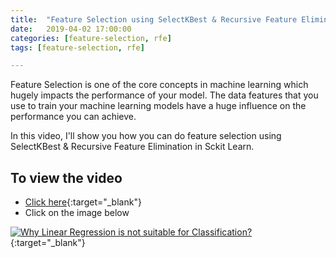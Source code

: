 ```yaml
---
title:  "Feature Selection using SelectKBest & Recursive Feature Elimination"
date:   2019-04-02 17:00:00
categories: [feature-selection, rfe]
tags: [feature-selection, rfe]

---
```


Feature Selection is one of the core concepts in machine learning which hugely impacts the performance of your model. The data features that you use to train your machine learning models have a huge influence on the performance you can achieve.

In this video, I'll show you how you can do feature selection using SelectKBest & Recursive Feature Elimination in Sckit Learn.


## To view the video
* [Click here](https://youtu.be/xlHk4okO8Ls){:target="_blank"}
* Click on the image below

[![Why Linear Regression is not suitable for Classification?](http://img.youtube.com/vi/xlHk4okO8Ls/0.jpg)](http://www.youtube.com/watch?v=xlHk4okO8Ls){:target="_blank"}